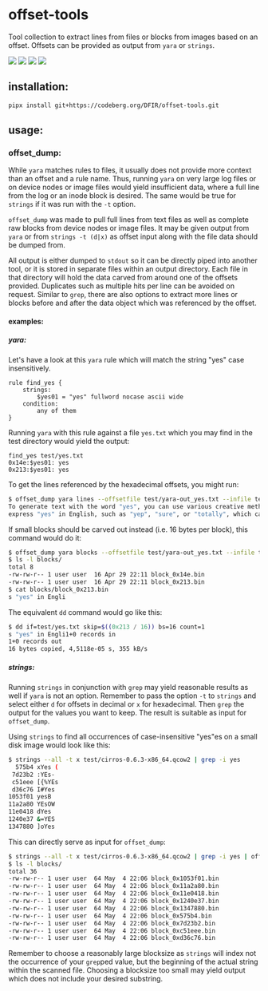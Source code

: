 # offset-tools

Tool collection to extract lines from files or blocks from images based
on an offset. Offsets can be provided as output from `yara` or `strings`.

<img src="https://github.com/sweigmann/offset-tools/actions/workflows/codeql-analysis.yml/badge.svg?branch=main">
<img src="https://github.com/sweigmann/offset-tools/actions/workflows/python-linux.yml/badge.svg?branch=main">
<img src="https://github.com/sweigmann/offset-tools/actions/workflows/debian.yml/badge.svg?branch=main">
<img src="https://github.com/sweigmann/offset-tools/actions/workflows/ubuntu.yml/badge.svg?branch=main">

## installation:

```bash
pipx install git+https://codeberg.org/DFIR/offset-tools.git
```

## usage:

### offset_dump:

While `yara` matches rules to files, it usually does not provide 
more context than an offset and a rule name. Thus, running `yara` on 
very large log files or on device nodes or image files would yield
insufficient data, where a full line from the log or an inode block is 
desired. The same would be true for `strings` if it was run with
the `-t` option.

`offset_dump` was made to pull full lines from text files as well as
complete raw blocks from device nodes or image files. It may be given
output from `yara` or from `strings -t (d|x)` as offset input along
with the file data should be dumped from.

All output is either dumped to `stdout` so it can be directly piped
into another tool, or it is stored in separate files within an output
directory. Each file in that directory will hold the data carved from
around one of the offsets provided. Duplicates such as multiple hits
per line can be avoided on request. Similar to `grep`, there are also
options to extract more lines or blocks before and after the data object 
which was referenced by the offset.

#### examples:

##### yara:

Let's have a look at this `yara` rule which will match the string "yes"
case insensitively.

```yara
rule find_yes {
    strings:
        $yes01 = "yes" fullword nocase ascii wide 
    condition:
        any of them
}
```

Running `yara` with this rule against a file `yes.txt` which you 
may find in the test directory would yield the output:

```plain
find_yes test/yes.txt
0x14e:$yes01: yes
0x213:$yes01: yes
```

To get the lines referenced by the hexadecimal offsets, you might run:

```bash
$ offset_dump yara lines --offsetfile test/yara-out_yes.txt --infile test/yes.txt 
To generate text with the word "yes", you can use various creative methods. 
express "yes" in English, such as "yep", "sure", or "totally", which can 
```

If small blocks should be carved out instead (i.e. 16 bytes per block), 
this command would do it:

```bash
$ offset_dump yara blocks --offsetfile test/yara-out_yes.txt --infile test/yes.txt --outdir blocks --blocksize 16
$ ls -l blocks/
total 8
-rw-rw-r-- 1 user user  16 Apr 29 22:11 block_0x14e.bin
-rw-rw-r-- 1 user user  16 Apr 29 22:11 block_0x213.bin
$ cat blocks/block_0x213.bin 
s "yes" in Engli
```

The equivalent `dd` command would go like this:

```bash
$ dd if=test/yes.txt skip=$((0x213 / 16)) bs=16 count=1
s "yes" in Engli1+0 records in
1+0 records out
16 bytes copied, 4,5118e-05 s, 355 kB/s
```

##### strings:

Running `strings` in conjunction with `grep` may yield reasonable results
as well if `yara` is not an option. Remember to pass the option `-t` to
`strings` and select either `d` for offsets in decimal or `x` for hexadecimal.
Then `grep` the output for the values you want to keep. The result is suitable
as input for `offset_dump`. 

Using `strings` to find all occurrences of case-insensitive "yes"es on
a small disk image would look like this:

```bash
$ strings --all -t x test/cirros-0.6.3-x86_64.qcow2 | grep -i yes
  575b4 xYes (
 7d23b2 :YEs-
 c51eee [{%YEs
 d36c76 I#Yes	
1053f01 yesB
11a2a80 YEsOW
11e0418 dYes
1240e37 &=YES
1347880 ]oYes
```

This can directly serve as input for `offset_dump`:

```bash
$ strings --all -t x test/cirros-0.6.3-x86_64.qcow2 | grep -i yes | offset_dump strings blocks --type hex --infile test/cirros-0.6.3-x86_64.qcow2 --outdir blocks --blocksize 64
$ ls -l blocks/
total 36
-rw-rw-r-- 1 user user  64 May  4 22:06 block_0x1053f01.bin
-rw-rw-r-- 1 user user  64 May  4 22:06 block_0x11a2a80.bin
-rw-rw-r-- 1 user user  64 May  4 22:06 block_0x11e0418.bin
-rw-rw-r-- 1 user user  64 May  4 22:06 block_0x1240e37.bin
-rw-rw-r-- 1 user user  64 May  4 22:06 block_0x1347880.bin
-rw-rw-r-- 1 user user  64 May  4 22:06 block_0x575b4.bin
-rw-rw-r-- 1 user user  64 May  4 22:06 block_0x7d23b2.bin
-rw-rw-r-- 1 user user  64 May  4 22:06 block_0xc51eee.bin
-rw-rw-r-- 1 user user  64 May  4 22:06 block_0xd36c76.bin
```

Remember to choose a reasonably large blocksize as `strings` will index not 
the occurrence of your `grep`ped value, but the beginning of the actual string
within the scanned file. Choosing a blocksize too small may yield output which
does not include your desired substring.
